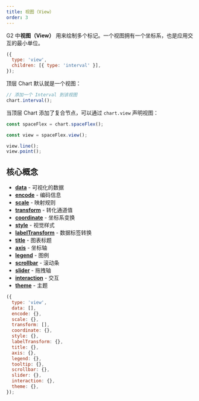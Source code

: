 ```yaml
---
title: 视图（View）
order: 3
---
```


G2 中**视图（View）** 用来绘制多个标记。一个视图拥有一个坐标系，也是应用交互的最小单位。

```js
({
  type: 'view',
  children: [{ type: 'interval' }],
});
```

顶层 Chart 默认就是一个视图：

```js
// 添加一个 Interval 到该视图
chart.interval();
```

当顶层 Chart 添加了复合节点，可以通过 `chart.view` 声明视图：

```js
const spaceFlex = chart.spaceFlex();

const view = spaceFlex.view();

view.line();
view.point();
```

## 核心概念

- [**data**](/manual/core/data/overview) - 可视化的数据
- [**encode**](/manual/core/encode) - 编码信息
- [**scale**](/manual/core/scale/overview) - 映射规则
- [**transform**](/manual/core/transform/overview) - 转化通道值
- [**coordinate**](/manual/core/coordinate/overview) - 坐标系变换
- [**style**](/manual/core/style) - 视觉样式
- [**labelTransform**](/manual/core/label/overview) - 数据标签转换
- [**title**](/manual/component/title) - 图表标题
- [**axis**](/manual/component/axis) - 坐标轴
- [**legend**](/manual/component/legend) - 图例
- [**scrollbar**](/manual/component/scrollbar) - 滚动条
- [**slider**](/manual/component/slider) - 拖拽轴
- [**interaction**](/manual/core/interaction/overview) - 交互
- [**theme**](/manual/core/theme/overview) - 主题

```js
({
  type: 'view',
  data: [],
  encode: {},
  scale: {},
  transform: [],
  coordinate: {},
  style: {},
  labelTransform: {},
  title: {},
  axis: {},
  legend: {},
  tooltip: {},
  scrollbar: {},
  slider: {},
  interaction: {},
  theme: {},
});
```
